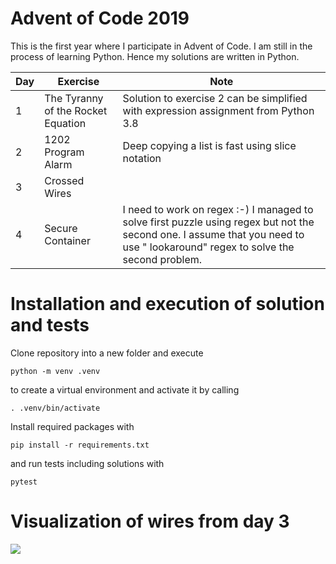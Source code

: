 # Advent of Code 2019

This is the first year where I participate in Advent of Code. I am still in the process of learning Python. Hence my solutions are written in Python.


| Day           | Exercise                            | Note | 
| ------------- | ----------------------------------  | ---- |
| 1             | The Tyranny of the Rocket Equation  | Solution to exercise 2 can be simplified with expression assignment from Python 3.8 | 
| 2             | 1202 Program Alarm                  | Deep copying a list is fast using slice notation |
| 3             | Crossed Wires                       |   |
| 4             | Secure Container                    | I need to work on regex :-) I managed to solve first puzzle using regex but not the second one. I assume that you need to use " lookaround" regex to solve the second problem. |

# Installation and execution of solution and tests
Clone repository into a new folder and execute
```shell
python -m venv .venv
```
to create a virtual environment and activate it by calling

```shell
. .venv/bin/activate
```

Install required packages with
```shell
pip install -r requirements.txt
```

and run tests including solutions with
```shell
pytest
```

# Visualization of wires from day 3

![](https://github.com/carsten-j/advent_of_code_2019/blob/master/wires.png)
